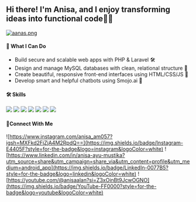## Hi there! I'm Anisa, and I enjoy transforming ideas into functional code👋✨ 

[![aanas.png](https://i.postimg.cc/y6nGTjCN/aanas.png)](https://postimg.cc/K4kQGnzX)


#### 🧠 What I Can Do
- Build secure and scalable web apps with PHP & Laravel 🛠️
- Design and manage MySQL databases with clean, relational structure 💾
- Create beautiful, responsive front-end interfaces using HTML/CSS/JS 🎨
- Develop smart and helpful chatbots using Smojo.ai 🤖


#### 🛠️ Skills
<img src="https://img.shields.io/badge/HTML5-E34F26?style=for-the-badge&logo=html5&logoColor=white" /> <img src="https://img.shields.io/badge/CSS3-1572B6?style=for-the-badge&logo=css3&logoColor=white" /> <img src="https://img.shields.io/badge/Laravel-FF2D20?style=for-the-badge&logo=laravel&logoColor=white" /> <img src="https://img.shields.io/badge/phpmyadmin-6C78AF?style=for-the-badge&logo=phpmyadmin&logoColor=white" /> <img src="https://img.shields.io/badge/PHP-777BB4?style=for-the-badge&logo=php&logoColor=white" /> <img src="https://img.shields.io/badge/MySQL-005C84?style=for-the-badge&logo=mysql&logoColor=white" /> <img src="https://img.shields.io/badge/Figma-F24E1E?style=for-the-badge&logo=figma&logoColor=white" />


#### 📱Connect With Me
![https://www.instagram.com/anisa_am057?igsh=MXFkd2FjZjA4M2RpdQ==](https://img.shields.io/badge/Instagram-E4405F?style=for-the-badge&logo=instagram&logoColor=white) ![https://www.linkedin.com/in/anisa-ayu-mustika?utm_source=share&utm_campaign=share_via&utm_content=profile&utm_medium=android_app](https://img.shields.io/badge/LinkedIn-0077B5?style=for-the-badge&logo=linkedin&logoColor=white) ![https://youtube.com/@anisaalan?si=Z3xOinBt9JcwOGNO](https://img.shields.io/badge/YouTube-FF0000?style=for-the-badge&logo=youtube&logoColor=white)